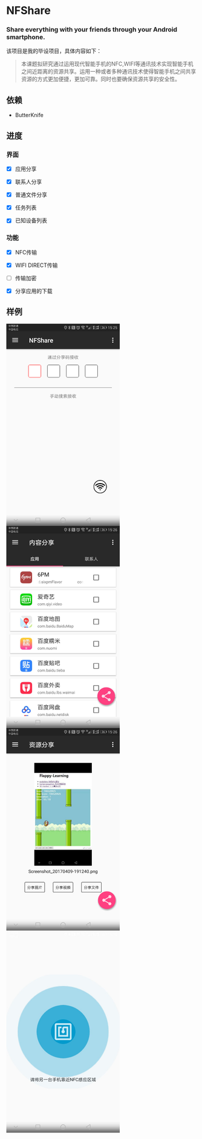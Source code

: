 # NFShare
### Share everything with your friends through your Android smartphone.
该项目是我的毕设项目，具体内容如下：
> 本课题拟研究通过运用现代智能手机的NFC,WIFI等通讯技术实现智能手机之间近距离的资源共享。运用一种或者多种通讯技术使得智能手机之间共享资源的方式更加便捷，更加可靠。同时也要确保资源共享的安全性。

## 依赖
- ButterKnife

## 进度

### 界面
- [x] 应用分享
- [x] 联系人分享
- [x] 普通文件分享
- [x] 任务列表
- [x] 已知设备列表


### 功能
- [x] NFC传输
- [x] WIFI DIRECT传输
- [ ] 传输加密
- [x] 分享应用的下载


## 样例
<img src="https://github.com/clverpanda/NFShare/blob/master/sample/sample1.png" width = "300" alt="图片名称" align=center />
<img src="https://github.com/clverpanda/NFShare/blob/master/sample/sample2.jpg" width = "300" alt="图片名称" align=center />
<img src="https://github.com/clverpanda/NFShare/blob/master/sample/sample3.png" width = "300" alt="图片名称" align=center />
<img src="https://github.com/clverpanda/NFShare/blob/master/sample/sample4.jpg" width = "300" alt="图片名称" align=center />
